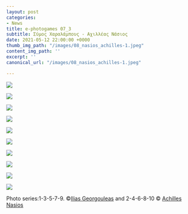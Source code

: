 ```yaml
---
layout: post
categories:
- News
title: e-photogames 07_3
subtitle: Σύμος Χαραλάμπους - Αχιλλέας Νάσιος
date: 2021-05-12 22:00:00 +0000
thumb_img_path: "/images/08_nasios_achilles-1.jpeg"
content_img_path: ''
excerpt: ''
canonical_url: "/images/08_nasios_achilles-1.jpeg"

---
```

![](/images/01_charalambous_simos.jpg)

![](/images/02_nasios_achilles.jpg)

![](/images/03_charalambous_simos.jpg)

![](/images/04_nasios_achilles.jpg)

![](/images/05_charalambous_simos.jpg)

![](/images/06-nasios_achilles.jpg)

![](/images/07_charalambous_simos.jpg)

![](/images/08_nasios_achilles-2.jpeg)

![](/images/09_charalambous_simos.jpg)

![](/images/10_nasios_achilles-1.jpeg)

Photo series:1-3-5-7-9. ©<a href="https://www.facebook.com/ilias.georgouleas" target="blank">Ilias Georgouleas</a>  and  2-4-6-8-10 © <a href="https://anikon.org/" target="blank">Achilles Nasios</a>